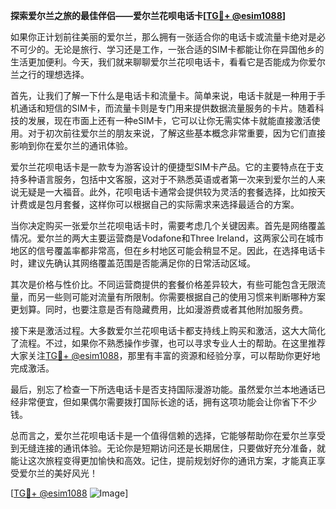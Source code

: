 **探索爱尔兰之旅的最佳伴侣——爱尔兰花呗电话卡[[TG💪+ @esim1088](https://t.me/s/esim1088)]**

如果你正计划前往美丽的爱尔兰，那么拥有一张适合你的电话卡或流量卡绝对是必不可少的。无论是旅行、学习还是工作，一张合适的SIM卡都能让你在异国他乡的生活更加便利。今天，我们就来聊聊爱尔兰花呗电话卡，看看它是否能成为你爱尔兰之行的理想选择。

首先，让我们了解一下什么是电话卡和流量卡。简单来说，电话卡就是一种用于手机通话和短信的SIM卡，而流量卡则是专门用来提供数据流量服务的卡片。随着科技的发展，现在市面上还有一种eSIM卡，它可以让你无需实体卡就能直接激活使用。对于初次前往爱尔兰的朋友来说，了解这些基本概念非常重要，因为它们直接影响到你在爱尔兰的通讯体验。

爱尔兰花呗电话卡是一款专为游客设计的便捷型SIM卡产品。它的主要特点在于支持多种语言服务，包括中文客服，这对于不熟悉英语或者第一次来到爱尔兰的人来说无疑是一大福音。此外，花呗电话卡通常会提供较为灵活的套餐选择，比如按天计费或是包月套餐，这样你可以根据自己的实际需求来选择最适合的方案。

当你决定购买一张爱尔兰花呗电话卡时，需要考虑几个关键因素。首先是网络覆盖情况。爱尔兰的两大主要运营商是Vodafone和Three Ireland，这两家公司在城市地区的信号覆盖率都非常高，但在乡村地区可能会稍显不足。因此，在选择电话卡时，建议先确认其网络覆盖范围是否能满足你的日常活动区域。

其次是价格与性价比。不同运营商提供的套餐价格差异较大，有些可能包含无限流量，而另一些则可能对流量有所限制。你需要根据自己的使用习惯来判断哪种方案更划算。同时，也要注意是否有隐藏费用，比如漫游费或者其他附加服务费。

接下来是激活过程。大多数爱尔兰花呗电话卡都支持线上购买和激活，这大大简化了流程。不过，如果你不熟悉操作步骤，也可以寻求专业人士的帮助。在这里推荐大家关注[TG💪+ @esim1088](https://t.me/s/esim1088)，那里有丰富的资源和经验分享，可以帮助你更好地完成激活。

最后，别忘了检查一下所选电话卡是否支持国际漫游功能。虽然爱尔兰本地通话已经非常便宜，但如果偶尔需要拨打国际长途的话，拥有这项功能会让你省下不少钱。

总而言之，爱尔兰花呗电话卡是一个值得信赖的选择，它能够帮助你在爱尔兰享受到无缝连接的通讯体验。无论你是短期访问还是长期居住，只要做好充分准备，就能让这次旅程变得更加愉快和高效。记住，提前规划好你的通讯方案，才能真正享受爱尔兰的美好风光！

[[TG💪+ @esim1088](https://t.me/s/esim1088) ![Image](https://i.postimg.cc/4NQfJmqS/Snipaste-2025-05-13-00-14-12.png)]